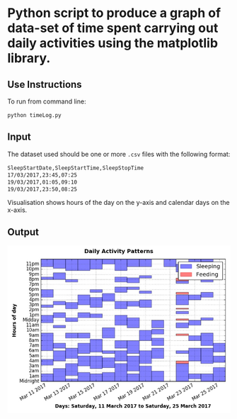 # Python script to produce a graph of data-set of time spent carrying out daily activities using the matplotlib library. 

## Use Instructions

To run from command line:

    python timeLog.py

## Input
 
The dataset used should be one or more `.csv` files with the following format:

    SleepStartDate,SleepStartTime,SleepStopTime
    17/03/2017,23:45,07:25
    19/03/2017,01:05,09:10
    19/03/2017,23:50,08:25

Visualisation shows hours of the day on the y-axis and calendar days on the x-axis.

## Output

![Output example](https://github.com/ambidextrous/timeLogGrapher/blob/master/activityData.jpg "Ouput Example")

